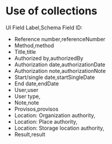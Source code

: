 ﻿# Use of collections

UI Field Label,Schema Field ID:

- Reference number,referenceNumber
- Method,method
- Title,title
- Authorized by,authorizedBy
- Authorization date,authorizationDate
- Authorization note,authorizationNote
- Start/single date,startSingleDate
- End date,endDate
- User,user
- User type,
- Note,note
- Provisos,provisos
- Location: Organization authority,
- Location: Place authority,
- Location: Storage location authority,
- Result,result
